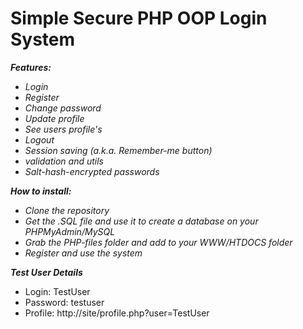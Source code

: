 # Simple Secure PHP OOP Login System
***Features:***
* _Login_
* _Register_
* _Change password_
* _Update profile_
* _See users profile's_
* _Logout_
* _Session saving (a.k.a. Remember-me button)_
* _validation and utils_
* _Salt-hash-encrypted passwords_

***How to install:***
* _Clone the repository_
* _Get the .SQL file and use it to create a database on your PHPMyAdmin/MySQL_
* _Grab the PHP-files folder and add to your WWW/HTDOCS folder_
* _Register and use the system_

***Test User Details***
* Login: TestUser
* Password: testuser
* Profile: http://site/profile.php?user=TestUser
